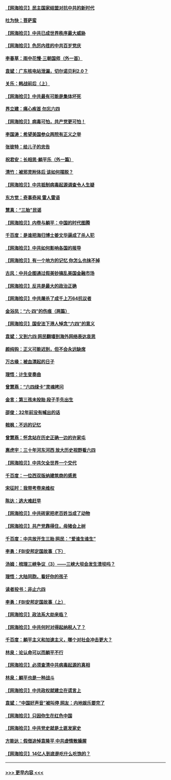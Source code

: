 #### [【网海拾贝】民主国家结盟对抗中共的新时代](../pages/nsc993/n13031717.md?t=06190751) 
#### [吐为快：菩萨蛮](../pages/nsc993/n13030033.md?t=06190751) 
#### [【网海拾贝】中共已成世界秩序最大威胁](../pages/nsc993/n13028138.md?t=06190751) 
#### [【网海拾贝】色厉内荏的中共百岁党庆](../pages/nsc993/n13025582.md?t=06190751) 
#### [李春草：雨中花慢‧三朝国师（外一首）](../pages/nsc993/n13025567.md?t=06190751) 
#### [袁斌：广东核电站泄漏，切尔诺贝利2.0？](../pages/nsc993/n13025475.md?t=06190751) 
#### [关乐：韩战前后（上）](../pages/nsc993/n13025387.md?t=06190751) 
#### [【网海拾贝】中共最有可能是集体坏死](../pages/nsc993/n13023101.md?t=06190751) 
#### [界立建：痛心疾首 勿忘六四](../pages/nsc993/n13022339.md?t=06190751) 
#### [【网海拾贝】病毒可怕，共产党更可怕！](../pages/nsc993/n13020728.md?t=06190751) 
#### [李国涛：希望美国参众两院有正义之举](../pages/nsc993/n13020674.md?t=06190751) 
#### [张彼特：给儿子的忠告](../pages/nsc993/n13018934.md?t=06190751) 
#### [祝君安：长相思‧躺平乐（外一篇）](../pages/nsc993/n13018923.md?t=06190751) 
#### [清竹：被邪灵附体后 该如何摆脱？](../pages/nsc993/n13018877.md?t=06190751) 
#### [【网海拾贝】中共抵制病毒起源调查令人生疑](../pages/nsc993/n13017785.md?t=06190751) 
#### [东方觉：奇事奇闻 雷人雷语](../pages/nsc993/n13017577.md?t=06190751) 
#### [慧真：“三胎”民谣](../pages/nsc993/n13017394.md?t=06190751) 
#### [【网海拾贝】内卷与躺平：中国的时代图腾](../pages/nsc993/n13016128.md?t=06190751) 
#### [千百度：是谁把海归博士姜文华逼成了杀人犯](../pages/nsc993/n13015218.md?t=06190751) 
#### [【网海拾贝】中共如何影响各国的报导](../pages/nsc993/n13012599.md?t=06190751) 
#### [【网海拾贝】有一个地方的记忆 你怎么也抹不掉](../pages/nsc993/n13009802.md?t=06190751) 
#### [古风：中共企图通过假美钞搞乱美国金融市场](../pages/nsc993/n13009626.md?t=06190751) 
#### [【网海拾贝】反共是最大的政治正确](../pages/nsc993/n13007051.md?t=06190751) 
#### [【网海拾贝】中共屠杀了成千上万64抗议者](../pages/nsc993/n13002713.md?t=06190751) 
#### [金浴凤：“六·四”的伤痕（两篇）](../pages/nsc993/n13001719.md?t=06190751) 
#### [【网海拾贝】国安法下港人悼念“六四”的意义](../pages/nsc993/n13001039.md?t=06190751) 
#### [袁斌：又到六四 网民翻墙到海外网络表达哀思](../pages/nsc993/n13000995.md?t=06190751) 
#### [颜纯钩：正义可能迟到，但不会永远缺席](../pages/nsc993/n13000920.md?t=06190751) 
#### [万古缘：被血漂起的日子](../pages/nsc993/n13000914.md?t=06190751) 
#### [理悟：计生变奏曲](../pages/nsc993/n13000414.md?t=06190751) 
#### [曾慧燕：“六四绿卡”灵魂拷问](../pages/nsc993/n13000277.md?t=06190751) 
#### [金言：第三孩未投胎 段子手先出生](../pages/nsc993/n13000215.md?t=06190751) 
#### [邵俊：32年前没有喊出的话](../pages/nsc993/n13000181.md?t=06190751) 
#### [戟枫：不远的记忆](../pages/nsc993/n13000121.md?t=06190751) 
#### [曾慧燕：怀念站在历史正确一边的许家屯](../pages/nsc993/n13000073.md?t=06190751) 
#### [惠虎宇：三十年河东河西 放大历史视野看六四](../pages/nsc993/n13000018.md?t=06190751) 
#### [【网海拾贝】中共欠全世界一个交代](../pages/nsc993/n12998706.md?t=06190751) 
#### [千百度：一位西双版纳建筑商的感恩](../pages/nsc993/n12998487.md?t=06190751) 
#### [宋征时：我带考卷来维权](../pages/nsc993/n12994088.md?t=06190751) 
#### [陈达：逃大难赶早](../pages/nsc993/n12993569.md?t=06190751) 
#### [【网海拾贝】中共砖家把老百姓当成了动物](../pages/nsc993/n12993483.md?t=06190751) 
#### [【网海拾贝】共产党靠得住，母猪会上树](../pages/nsc993/n12990730.md?t=06190751) 
#### [千百度：中共放开生三胎 网民：“爱谁生谁生”](../pages/nsc993/n12990644.md?t=06190751) 
#### [李勇：FBI安邦定国故事（下）](../pages/nsc993/n12987854.md?t=06190751) 
#### [汤姆：梳理三峡争议（3）——三峡大坝会发生溃坝吗？](../pages/nsc993/n12989806.md?t=06190751) 
#### [理悟：大陆同胞，看好你的孩子](../pages/nsc993/n12989778.md?t=06190751) 
#### [读者投书：非止六四](../pages/nsc993/n12989673.md?t=06190751) 
#### [李勇：FBI安邦定国故事（上）](../pages/nsc993/n12987749.md?t=06190751) 
#### [【网海拾贝】政法系大劫来临？](../pages/nsc993/n12987596.md?t=06190751) 
#### [【网海拾贝】中共何时对得起纳税人了？](../pages/nsc993/n12985578.md?t=06190751) 
#### [千百度：躺平主义和加速主义，哪个对社会冲击更大？](../pages/nsc993/n12985512.md?t=06190751) 
#### [林泉：论认命可以而躺平不行](../pages/nsc993/n12985505.md?t=06190751) 
#### [【网海拾贝】必须查清中共病毒起源的真相](../pages/nsc993/n12984276.md?t=06190751) 
#### [林泉：躺平也是一种战斗](../pages/nsc993/n12984194.md?t=06190751) 
#### [【网海拾贝】中共政权就建立在谎言上](../pages/nsc993/n12981880.md?t=06190751) 
#### [袁斌：“中国好声音”被叫停 网友：内地娱乐要完了](../pages/nsc993/n12981826.md?t=06190751) 
#### [【网海拾贝】只因你生在红色中国](../pages/nsc993/n12979096.md?t=06190751) 
#### [【网海拾贝】中共党史就是土匪发家史](../pages/nsc993/n12976478.md?t=06190751) 
#### [方能达：假借追悼袁隆平 中共虚情散臊腥](../pages/nsc993/n12976396.md?t=06190751) 
#### [【网海拾贝】14亿人到底是吃什么吃饱的？](../pages/nsc993/n12974125.md?t=06190751) 

----
#### [ >>> 更早内容 <<< ](../indexes/nsc993-earlier.md)
